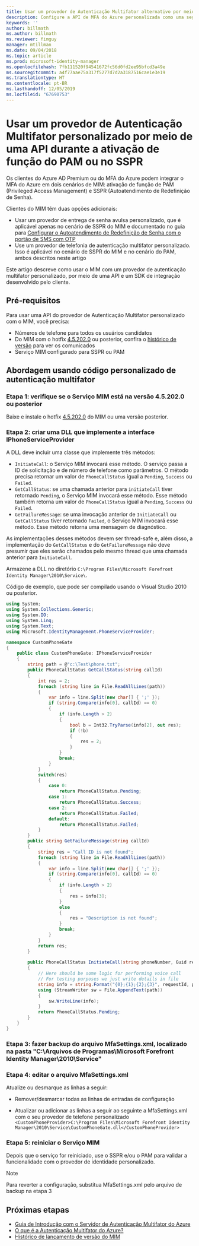 ```yaml
---
title: Usar um provedor de Autenticação Multifator alternativo por meio de uma API para ativar o PAM ou no cenário de SSPR | Microsoft Docs
description: Configure a API de MFA do Azure personalizada como uma segunda camada de segurança quando os usuários ativarem funções no Privileged Access Management e usarem o Autoatendimento de Redefinição de Senha.
keywords: ''
author: billmath
ms.author: billmath
ms.reviewer: fimguy
manager: mtillman
ms.date: 09/04/2018
ms.topic: article
ms.prod: microsoft-identity-manager
ms.openlocfilehash: 7fb111520f94541672fc56d0fd2ee95bfcd3a49e
ms.sourcegitcommit: a4f77aae75a317f5277d7d2a3187516cae1e3e19
ms.translationtype: HT
ms.contentlocale: pt-BR
ms.lasthandoff: 12/05/2019
ms.locfileid: "67690753"
---
```

# <a name="use-a-custom-multi-factor-authentication-provider-via-an-api-during-pam-role-activation-or-in-sspr"></a>Usar um provedor de Autenticação Multifator personalizado por meio de uma API durante a ativação de função do PAM ou no SSPR

Os clientes do Azure AD Premium ou do MFA do Azure podem integrar o MFA do Azure em dois cenários de MIM: ativação de função de PAM (Privileged Access Management) e SSPR (Autoatendimento de Redefinição de Senha).

Clientes do MIM têm duas opções adicionais:

 - Usar um provedor de entrega de senha avulsa personalizado, que é aplicável apenas no cenário de SSPR do MIM e documentado no guia para [Configurar o 	Autoatendimento de Redefinição de Senha com o portão de SMS com OTP](https://docs.microsoft.com/en-us/previous-versions/mim/hh824692(v=ws.10))
 - Use um provedor de telefonia de autenticação multifator personalizado. Isso é aplicável no cenário de SSPR do MIM e no cenário do PAM, ambos descritos neste artigo

Este artigo descreve como usar o MIM com um provedor de autenticação multifator personalizado, por meio de uma API e um SDK de integração desenvolvido pelo cliente.  

## <a name="prerequisites"></a>Pré-requisitos

Para usar uma API do provedor de Autenticação Multifator personalizado com o MIM, você precisa:

- Números de telefone para todos os usuários candidatos
- Do MIM com o hotfix [4.5.202.0](https://www.microsoft.com/download/details.aspx?id=57278) ou posterior, confira o [histórico de versão](reference/version-history.md) para ver os comunicados
- Serviço MIM configurado para SSPR ou PAM

## <a name="approach-using-custom-multi-factor-authentication-code"></a>Abordagem usando código personalizado de autenticação multifator

### <a name="step-1-ensure-mim-service-is-at-version-452020-or-later"></a>Etapa 1: verifique se o Serviço MIM está na versão 4.5.202.0 ou posterior

Baixe e instale o hotfix [4.5.202.0](https://www.microsoft.com/download/details.aspx?id=57278) do MIM ou uma versão posterior.

### <a name="step-2-create-a-dll-which-implements-the-iphoneserviceprovider-interface"></a>Etapa 2: criar uma DLL que implemente a interface IPhoneServiceProvider

A DLL deve incluir uma classe que implemente três métodos:

- `InitiateCall`: o Serviço MIM invocará esse método. O serviço passa a ID de solicitação e de número de telefone como parâmetros.  O método precisa retornar um valor de `PhoneCallStatus` igual a `Pending`, `Success` ou `Failed`.
- `GetCallStatus`: se uma chamada anterior para `initiateCall` tiver retornado `Pending`, o Serviço MIM invocará esse método. Esse método também retorna um valor de `PhoneCallStatus` igual a `Pending`, `Success` ou `Failed`.
- `GetFailureMessage`: se uma invocação anterior de `InitiateCall` ou `GetCallStatus` tiver retornado `Failed`, o Serviço MIM invocará esse método. Esse método retorna uma mensagem de diagnóstico.

As implementações desses métodos devem ser thread-safe e, além disso, a implementação do `GetCallStatus` e do `GetFailureMessage` não deve presumir que eles serão chamados pelo mesmo thread que uma chamada anterior para `InitiateCall`.

Armazene a DLL no diretório `C:\Program Files\Microsoft Forefront Identity Manager\2010\Service\`.

Código de exemplo, que pode ser compilado usando o Visual Studio 2010 ou posterior.

```csharp
using System;
using System.Collections.Generic;
using System.IO;
using System.Linq;
using System.Text;
using Microsoft.IdentityManagement.PhoneServiceProvider;

namespace CustomPhoneGate
{
    public class CustomPhoneGate: IPhoneServiceProvider
    {
        string path = @"c:\Test\phone.txt";
        public PhoneCallStatus GetCallStatus(string callId)
        {
            int res = 2;
            foreach (string line in File.ReadAllLines(path))
            {
                var info = line.Split(new char[] { ';' });
                if (string.Compare(info[0], callId) == 0)
                {
                    if (info.Length > 2)
                    {
                        bool b = Int32.TryParse(info[2], out res);
                        if (!b)
                        {
                            res = 2;
                        }
                    }
                    break;
                }
            }
            switch(res)
            {
                case 0:
                    return PhoneCallStatus.Pending;
                case 1:
                    return PhoneCallStatus.Success;
                case 2:
                    return PhoneCallStatus.Failed;
                default:
                    return PhoneCallStatus.Failed;
            }       
        }
        public string GetFailureMessage(string callId)
        {
            string res = "Call ID is not found";
            foreach (string line in File.ReadAllLines(path))
            {
                var info = line.Split(new char[] { ';' });
                if (string.Compare(info[0], callId) == 0)
                {
                    if (info.Length > 2)
                    {
                        res = info[3];
                    }
                    else
                    {
                        res = "Description is not found";
                    }
                    break;
                }
            }
            return res;            
        }
        
        public PhoneCallStatus InitiateCall(string phoneNumber, Guid requestId, Dictionary<string,object> deliveryAttributes)
        {
            // Here should be some logic for performing voice call
            // For testing purposes we just write details in file             
            string info = string.Format("{0};{1};{2};{3}", requestId, phoneNumber, 0, string.Empty);
            using (StreamWriter sw = File.AppendText(path))
            {
                sw.WriteLine(info);                
            }
            return PhoneCallStatus.Pending;    
        }
    }
}
```
### <a name="step-3-backup-the-mfasettingsxml-located-in-the-cprogram-filesmicrosoft-forefront-identity-manager2010service"></a>Etapa 3: fazer backup do arquivo MfaSettings.xml, localizado na pasta "C:\Arquivos de Programas\Microsoft Forefront Identity Manager\2010\Service"

### <a name="step-4-edit-the-mfasettingsxml-file"></a>Etapa 4: editar o arquivo MfaSettings.xml

Atualize ou desmarque as linhas a seguir:

- Remover/desmarcar todas as linhas de entradas de configuração 

- Atualizar ou adicionar as linhas a seguir ao seguinte a MfaSettings.xml com o seu provedor de telefone personalizado <br>
`<CustomPhoneProvider>C:\Program Files\Microsoft Forefront Identity Manager\2010\Service\CustomPhoneGate.dll</CustomPhoneProvider>`

### <a name="step-5-restart-mim-service"></a>Etapa 5: reiniciar o Serviço MIM

Depois que o serviço for reiniciado, use o SSPR e/ou o PAM para validar a funcionalidade com o provedor de identidade personalizado.

> [!NOTE] 
> Para reverter a configuração, substitua MfaSettings.xml pelo arquivo de backup na etapa 3


## <a name="next-steps"></a>Próximas etapas

- [Guia de Introdução com o Servidor de Autenticação Multifator do Azure](https://docs.microsoft.com/en-us/azure/active-directory/authentication/howto-mfaserver-deploy)
- [O que é a Autenticação Multifator do Azure?](https://docs.microsoft.com/azure/multi-factor-authentication/multi-factor-authentication)
- [Histórico de lançamento de versão do MIM](./reference/version-history.md)
